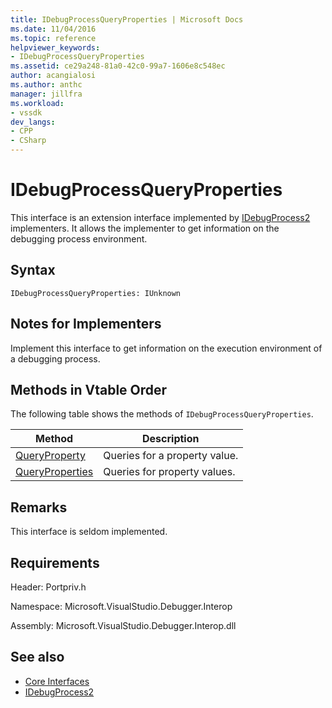 ```yaml
---
title: IDebugProcessQueryProperties | Microsoft Docs
ms.date: 11/04/2016
ms.topic: reference
helpviewer_keywords:
- IDebugProcessQueryProperties
ms.assetid: ce29a248-81a0-42c0-99a7-1606e8c548ec
author: acangialosi
ms.author: anthc
manager: jillfra
ms.workload:
- vssdk
dev_langs:
- CPP
- CSharp
---
```

# IDebugProcessQueryProperties
This interface is an extension interface implemented by [IDebugProcess2](../../../extensibility/debugger/reference/idebugprocess2.md) implementers. It allows the implementer to get information on the debugging process environment.

## Syntax

```
IDebugProcessQueryProperties: IUnknown
```

## Notes for Implementers
 Implement this interface to get information on the execution environment of a debugging process.

## Methods in Vtable Order
 The following table shows the methods of `IDebugProcessQueryProperties`.

|Method|Description|
|------------|-----------------|
|[QueryProperty](../../../extensibility/debugger/reference/idebugprocessqueryproperties-queryproperty.md)|Queries for a property value.|
|[QueryProperties](../../../extensibility/debugger/reference/idebugprocessqueryproperties-queryproperties.md)|Queries for property values.|

## Remarks
 This interface is seldom implemented.

## Requirements
 Header: Portpriv.h

 Namespace: Microsoft.VisualStudio.Debugger.Interop

 Assembly: Microsoft.VisualStudio.Debugger.Interop.dll

## See also
- [Core Interfaces](../../../extensibility/debugger/reference/core-interfaces.md)
- [IDebugProcess2](../../../extensibility/debugger/reference/idebugprocess2.md)
